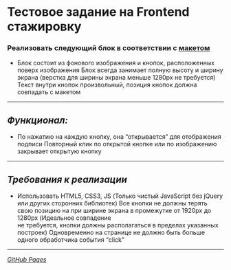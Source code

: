 # Тестовое задание на Frontend стажировку
### Реализовать следующий блок в соответствии с [макетом](https://www.figma.com/file/3gcKt8coTeNhFGnHuHWzjr/%D0%A1%D1%82%D0%B0%D0%B6%D0%B8%D1%80%D0%BE%D0%B2%D0%BA%D0%B0---%D0%A2%D0%B5%D1%81%D1%82%D0%BE%D0%B2%D0%BE%D0%B2%D0%B5-%D0%B7%D0%B0%D0%B4%D0%B0%D0%BD%D0%B8%D0%B5?type=design&node-id=0%3A1&mode=design&t=vrGHG3JQdFUgm3Da-1) 
* Блок состоит из фонового изображения и кнопок, расположенных поверх изображения
  Блок всегда занимает полную высоту и ширину экрана (верстка для ширины экрана меньше 1280px не требуется)
  Текст внутри кнопок произвольный, позиция кнопок должна совпадать с макетом
---
*Функционал:*
---
*  По нажатию на каждую кнопку, она “открывается” для отображения подписи
  Повторный клик по открытой кнопке или по изображению закрывает открытую кнопку
---
*Требования к реализации*
---
*  Использовать HTML5, CSS3, JS (Только чистый JavaScript без jQuery или других сторонних библиотек)
  Все кнопки не должны терять свою позицию на при ширине экрана в промежутке от 1920px до 1280px (Идеальное совпадение    
  не требуется, кнопки должны располагаться в пределах указанных построек)
  Одновременно на странице не должно быть больше одного обработчика события “click”
---
*[GitHub Pages](https://alchimik981.github.io/Test/)*
